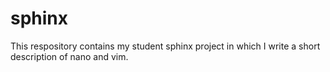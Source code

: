 # sphinx #
This respository contains my student sphinx project in which I write a short description of nano and vim.
